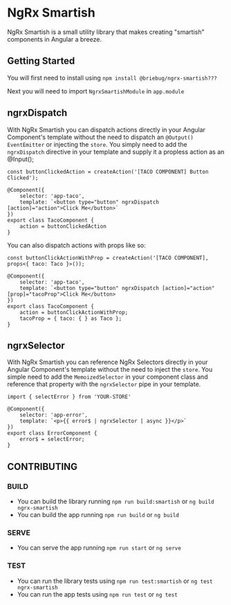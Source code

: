 # NgRx Smartish

NgRx Smartish is a small utility library that makes creating "smartish" components in Angular a breeze.


## Getting Started

You will first need to install using `npm install @briebug/ngrx-smartish???`

Next you will need to import `NgrxSmartishModule` in `app.module`

## ngrxDispatch

With NgRx Smartish you can dispatch actions directly in your Angular Component's template without the need to dispatch an `@Output() EventEmitter` or injecting the `store`. You simply need to add the `ngrxDispatch` directive in your template and supply it a propless action as an @Input();

```
const buttonClickedAction = createAction('[TACO COMPONENT] Button Clicked');

@Component({
    selector: 'app-taco',
    template: `<button type="button" ngrxDispatch [action]="action">Click Me</button>`
})
export class TacoComponent {
    action = buttonClickedAction
}
```

You can also dispatch actions with props like so:

```
const buttonClickActionWithProp = createAction('[TACO COMPONENT], props<{ taco: Taco }>());

@Component({
    selector: 'app-taco',
    template: `<button type="button" ngrxDispatch [action]="action" [prop]="tacoProp">Click Me</button>
})
export class TacoComponent {
    action = buttonClickActionWithProp;
    tacoProp = { taco: { } as Taco };
}
```

## ngrxSelector

With NgRx Smartish you can reference NgRx Selectors directly in your Angular Component's template without the need to inject the `store`. You simple need to add the `MemoizedSelector` in your component class and reference that property with the `ngrxSelector` pipe in your template.

```
import { selectError } from 'YOUR-STORE'

@Component({
    selector: 'app-error',
    template: `<p>{{ error$ | ngrxSelector | async }}</p>`
})
export class ErrorComponent {
    error$ = selectError;
}
```



## CONTRIBUTING

### BUILD
- You can build the library running `npm run build:smartish` or `ng build ngrx-smartish`
- You can build the app running `npm run build` or `ng build`

### SERVE
- You can serve the app running `npm run start` or `ng serve`

### TEST
- You can run the library tests using `npm run test:smartish` or `ng test ngrx-smartish`
- You can run the app tests using `npm run test` or `ng test`
  